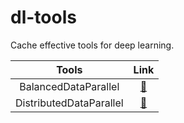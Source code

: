 # dl-tools
Cache effective tools for deep learning.




| Tools                           | Link                           |
|:------------------------------:|:------------------------------:|
| BalancedDataParallel           | [🔗](https://github.com/sherlcok314159/dl-tools/blob/main/balanced_data_parallel/orig_dp.py) |
| DistributedDataParallel        | [🔗](https://github.com/sherlcok314159/dl-tools/blob/main/distributed_data_parallel/main_launch.py) 


